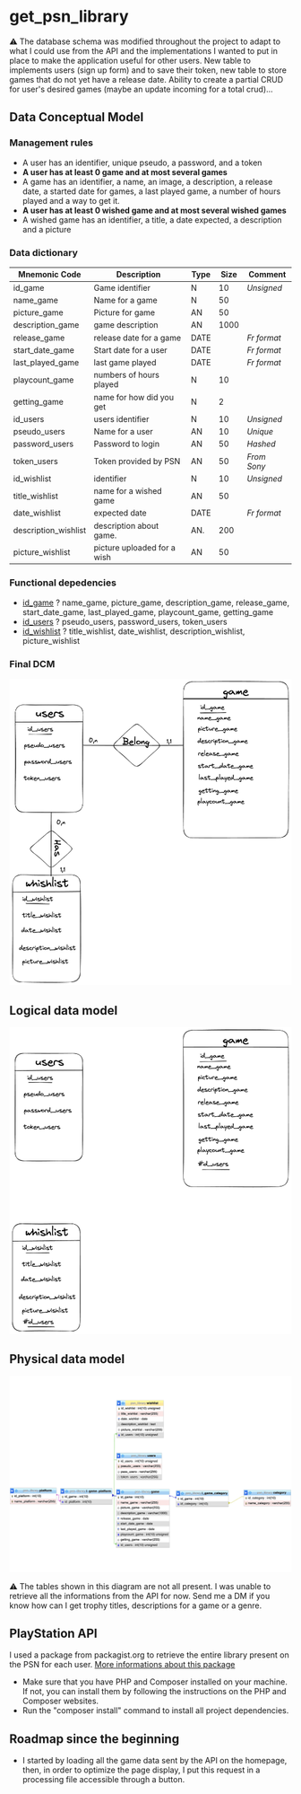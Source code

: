 # get_psn_library

:warning: The database schema was modified throughout the project to adapt to what I could use from the API and the implementations I wanted to put in place to make the application useful for other users. New table to implements users (sign up form) and to save their token, new table to store games that do not yet have a release date. Ability to create a  partial CRUD for user's desired games (maybe an update incoming for a total crud)...





## Data Conceptual Model
### Management rules
* A user has an identifier, unique pseudo, a password, and a token
* **A user has at least 0 game and at most several games**
* A game has an identifier, a name, an image, a description, a release date, a started date for games, a last played game, a number of hours played and a way to get it.
* **A user has at least 0 wished game and at most several wished games**
* A wished game has an identifier, a title, a date expected, a description and a picture

### Data dictionary

| **Mnemonic Code**  | **Description**           | **Type** | **Size**   | **Comment**   |
|--------------------|---------------------------|----------|------------|---------------|
| id_game            | Game identifier           | N        | 10         | *Unsigned*    |
| name_game          | Name for a game           | N        | 50         |               |
| picture_game       | Picture for game          | AN       | 50         |               |
| description_game   | game description          | AN       | 1000       |               |
| release_game       | release date for a game   | DATE     |            | *Fr format*   |
| start_date_game    | Start date for a user     | DATE     |            | *Fr format*   |
| last_played_game   | last game played          | DATE     |            | *Fr format*   |
| playcount_game     | numbers of hours played   | N        | 10         |               |
| getting_game       | name for how did you get  | N        | 2          |               |
| id_users           | users identifier          | N        | 10         | *Unsigned*    | 
| pseudo_users       | Name for a user           | AN       | 10         | *Unique*      |
| password_users     | Password to login         | AN       | 50         | *Hashed*      |
| token_users        | Token provided by PSN     | AN       | 50         | *From Sony*   |
| id_wishlist        | identifier                | N        | 10         | *Unsigned*    |
| title_wishlist     | name for a wished game    | AN       | 50         |               |
| date_wishlist      | expected date             | DATE     |            | *Fr format*   |
| description_wishlist| description about game.  | AN.      | 200        |               |
| picture_wishlist   | picture uploaded for a wish| AN      | 50         |               |




### Functional depedencies

* <ins>id_game</ins> ? name_game, picture_game, description_game, release_game, start_date_game, last_played_game, playcount_game, getting_game
* <ins>id_users</ins> ? pseudo_users, password_users, token_users
* <ins>id_wishlist</ins> ? title_wishlist, date_wishlist, description_wishlist, picture_wishlist

### Final DCM

![DCM_draw](assets/img/dcm_v2.png)


## Logical data model


![LMD_draw](assets/img/ldm_v2.png)

## Physical data model

![LMD_draw](assets/img/pdm_v2.png)

:warning: The tables shown in this diagram are not all present. I was unable to retrieve all the informations from the API for now.
Send me a DM if you know how can I get trophy titles, descriptions for a game or a genre.



## PlayStation API

I used a package from packagist.org to retrieve the entire library present on the PSN for each user.
[More informations about this package](https://packagist.org/packages/tustin/psn-php)

- Make sure that you have PHP and Composer installed on your machine. If not, you can install them by following the instructions on the PHP and Composer websites.
- Run the "composer install" command to install all project dependencies.

## Roadmap since the beginning

- I started by loading all the game data sent by the API on the homepage, then, in order to optimize the page display, I put this request in a processing file accessible through a button.
